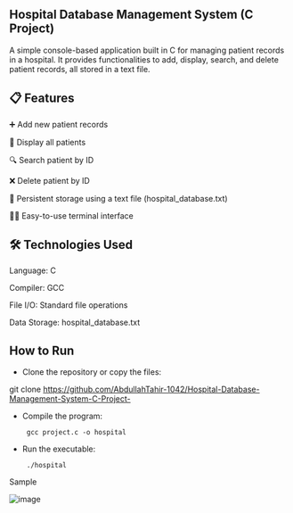 ## Hospital Database Management System (C Project)

A simple console-based application built in C for managing patient records in a hospital. It provides functionalities to add, display, search, and delete patient records, all stored in a text file.

## 📋 Features
➕ Add new patient records

📄 Display all patients

🔍 Search patient by ID

❌ Delete patient by ID

💾 Persistent storage using a text file (hospital_database.txt)

👨‍⚕️ Easy-to-use terminal interface

## 🛠 Technologies Used
Language: C

Compiler: GCC

File I/O: Standard file operations

Data Storage: hospital_database.txt

## How to Run
* Clone the repository or copy the files:

git clone https://github.com/AbdullahTahir-1042/Hospital-Database-Management-System-C-Project-

* Compile the program:

       gcc project.c -o hospital
* Run the executable:

       ./hospital

Sample 

![image](https://github.com/user-attachments/assets/1d62514c-2246-4864-a2eb-af1355617b85)


